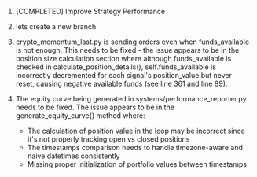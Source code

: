 1. [COMPLETED] Improve Strategy Performance 

1. lets create a new branch 
2. crypto_momentum_last.py is sending orders even when funds_available is not enough. This needs to be fixed - the issue appears to be in the position size calculation section where although funds_available is checked in calculate_position_details(), self.funds_available is incorrectly decremented for each signal's position_value but never reset, causing negative available funds (see line 361 and line 89). 

3. The equity curve being generated in systems/performance_reporter.py needs to be fixed. The issue appears to be in the generate_equity_curve() method where:
   - The calculation of position value in the loop may be incorrect since it's not properly tracking open vs closed positions
   - The timestamps comparison needs to handle timezone-aware and naive datetimes consistently
   - Missing proper initialization of portfolio values between timestamps